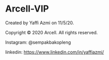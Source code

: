# Arcell-VIP

Created by Yaffi Azmi on 11/5/20.

Copyright © 2020 Arcell. All rights reserved.

Instagram: @sempakbakopleng

linkedin: https://www.linkedin.com/in/yaffiazmi/
